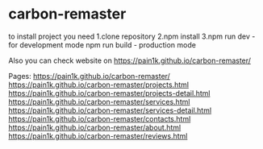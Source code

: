 # carbon-remaster

to install project 
you need 
1.clone repository
2.npm install
3.npm run dev - for development mode
  npm run build - production mode

Also you can check website on <a>https://pain1k.github.io/carbon-remaster/</a>

Pages:
<a>https://pain1k.github.io/carbon-remaster/</a> <br>
<a>https://pain1k.github.io/carbon-remaster/projects.html</a> <br>
<a>https://pain1k.github.io/carbon-remaster/projects-detail.html</a> <br>
<a>https://pain1k.github.io/carbon-remaster/services.html</a> <br>
<a>https://pain1k.github.io/carbon-remaster/services-detail.html</a> <br>
<a>https://pain1k.github.io/carbon-remaster/contacts.html</a> <br>
<a>https://pain1k.github.io/carbon-remaster/about.html</a> <br>
<a>https://pain1k.github.io/carbon-remaster/reviews.html</a> <br>
